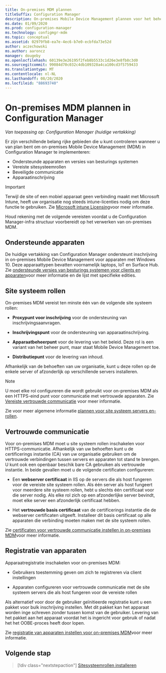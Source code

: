 ```yaml
---
title: On-premises MDM plannen
titleSuffix: Configuration Manager
description: On-premises Mobile Device Management plannen voor het beheren van mobiele apparaten in Configuration Manager
ms.date: 01/09/2020
ms.prod: configuration-manager
ms.technology: configmgr-mdm
ms.topic: conceptual
ms.assetid: 02979fb8-ea7e-4ec6-b7e0-ecbfda73e52d
author: aczechowski
ms.author: aaroncz
manager: dougeby
ms.openlocfilehash: 60139e3e26195f2feb8b5533c1d26e3e8fb8c3d0
ms.sourcegitcommit: 99084d70c032c4db109328a4ca100cd3f5759433
ms.translationtype: MT
ms.contentlocale: nl-NL
ms.lasthandoff: 08/20/2020
ms.locfileid: "88693740"
---
```

# <a name="plan-for-on-premises-mdm-in-configuration-manager"></a>On-premises MDM plannen in Configuration Manager

*Van toepassing op: Configuration Manager (huidige vertakking)*

Er zijn verschillende belang rijke gebieden die u kunt controleren wanneer u van plan bent om on-premises Mobile Device Management (MDM) in Configuration Manager te implementeren:

- Ondersteunde apparaten en versies van besturings systemen
- Vereiste sitesysteemrollen
- Beveiligde communicatie
- Apparaatinschrijving

> [!IMPORTANT]
> Terwijl de site of een mobiel apparaat geen verbinding maakt met Microsoft Intune, heeft uw organisatie nog steeds intune-licenties nodig om deze functie te gebruiken. Zie [Microsoft intune Licensing](/intune/fundamentals/licenses)voor meer informatie.

Houd rekening met de volgende vereisten voordat u de Configuration Manager-infra structuur voorbereidt op het verwerken van on-premises MDM.

## <a name="supported-devices"></a><a name="bkmk_devices"></a> Ondersteunde apparaten  

De huidige vertakking van Configuration Manager ondersteunt inschrijving in on-premises Mobile Device Management voor apparaten met Windows 10. Deze apparaattypen bevatten voornamelijk laptops, IoT en Surface Hub. Zie [ondersteunde versies van besturings systemen voor clients en apparaten](../../core/plan-design/configs/supported-operating-systems-for-clients-and-devices.md#bkmk_OnpremOS)voor meer informatie en de lijst met specifieke edities.

## <a name="site-system-roles"></a><a name="bkmk_roles"></a> Site systeem rollen

On-premises MDM vereist ten minste één van de volgende site systeem rollen:

- **Proxypunt voor inschrijving** voor de ondersteuning van inschrijvingsaanvragen.

- **Inschrijvingspunt** voor de ondersteuning van apparaatinschrijving.

- **Apparaatbeheerpunt** voor de levering van het beleid. Deze rol is een variant van het beheer punt, maar staat Mobile Device Management toe.

- **Distributiepunt** voor de levering van inhoud.

Afhankelijk van de behoeften van uw organisatie, kunt u deze rollen op de enkele server of afzonderlijk op verschillende servers installeren.

> [!NOTE]
> U moet elke rol configureren die wordt gebruikt voor on-premises MDM als een HTTPS-eind punt voor communicatie met vertrouwde apparaten. Zie [Vereiste vertrouwde communicatie](#bkmk_trustedComs) voor meer informatie.

Zie voor meer algemene informatie [plannen voor site systeem servers en-rollen](../../core/plan-design/hierarchy/plan-for-site-system-servers-and-site-system-roles.md).

## <a name="trusted-communications"></a><a name="bkmk_trustedComs"></a> Vertrouwde communicatie

Voor on-premises MDM moet u site systeem rollen inschakelen voor HTTPS-communicatie. Afhankelijk van uw behoeften kunt u de certificerings instantie (CA) van uw organisatie gebruiken om de vertrouwde verbindingen tussen servers en apparaten tot stand te brengen. U kunt ook een openbaar beschik bare CA gebruiken als vertrouwde instantie. In beide gevallen moet u de volgende certificaten configureren:

- Een **webserver certificaat** in IIS op de servers die als host fungeren voor de vereiste site systeem rollen. Als één server als host fungeert voor meerdere site systeem rollen, hebt u slechts één certificaat voor die server nodig. Als elke rol zich op een afzonderlijke server bevindt, moet elke server een afzonderlijk certificaat hebben.

- Het **vertrouwde basis certificaat** van de certificerings instantie die de webserver certificaten uitgeeft. Installeer dit basis certificaat op alle apparaten die verbinding moeten maken met de site systeem rollen.

Zie [certificaten voor vertrouwde communicatie instellen in on-premises MDM](../get-started/set-up-certificates-on-premises-mdm.md)voor meer informatie.

## <a name="device-enrollment"></a><a name="bkmk_enrollment"></a> Registratie van apparaten

Apparaatregistratie inschakelen voor on-premises MDM:

- Gebruikers toestemming geven om zich te registreren via client instellingen

- Apparaten configureren voor vertrouwde communicatie met de site systeem servers die als host fungeren voor de vereiste rollen

Als alternatief voor door de gebruiker geïnitieerde registratie kunt u een pakket voor bulk inschrijving instellen. Met dit pakket kan het apparaat worden inge schreven zonder tussen komst van de gebruiker. Levering van het pakket aan het apparaat voordat het is ingericht voor gebruik of nadat het het OOBE-proces heeft door lopen.

Zie [registratie van apparaten instellen voor on-premises MDM](../get-started/set-up-device-enrollment-on-premises-mdm.md)voor meer informatie.

## <a name="next-step"></a>Volgende stap

> [!div class="nextstepaction"]
> [Sitesysteemrollen installeren](../get-started/install-site-system-roles-for-on-premises-mdm.md)